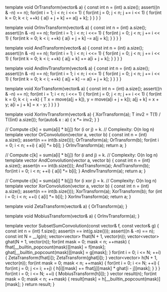 template<class T>
void OrTransform(vector<T>& a) {
	const int n = (int) a.size();
	assert((n & -n) == n);
	for(int i = 1; i < n; i <<= 1) {
		for(int j = 0; j < n; j += i << 1) {
			for(int k = 0; k < i; ++k) {
				a[i + j + k] += a[j + k];
			}
		}
	}
}

template<class T>
void OrInvTransform(vector<T>& a) {
	const int n = (int) a.size();
	assert((n & -n) == n);
	for(int i = 1; i < n; i <<= 1) {
		for(int j = 0; j < n; j += i << 1) {
			for(int k = 0; k < i; ++k) {
				a[i + j + k] -= a[j + k];
			}
		}
	}
}

template<class T>
void AndTransform(vector<T>& a) {
	const int n = (int) a.size();
	assert((n & -n) == n);
	for(int i = 1; i < n; i <<= 1) {
		for(int j = 0; j < n; j += i << 1) {
			for(int k = 0; k < i; ++k) {
				a[j + k] += a[i + j + k];
			}
		}
	}
}

template<class T>
void AndInvTransform(vector<T>& a) {
	const int n = (int) a.size();
	assert((n & -n) == n);
	for(int i = 1; i < n; i <<= 1) {
		for(int j = 0; j < n; j += i << 1) {
			for(int k = 0; k < i; ++k) {
				a[j + k] -= a[i + j + k];
			}
		}
	}
}

template<class T>
void XorTransform(vector<T>& a) {
	const int n = (int) a.size();
	assert((n & -n) == n);
	for(int i = 1; i < n; i <<= 1) {
		for(int j = 0; j < n; j += i << 1) {
			for(int k = 0; k < i; ++k) {
				T x = move(a[j + k]), y = move(a[i + j + k]);
				a[j + k] = x + y;
				a[i + j + k] = x - y;
			}
		}
	}
}

template<class T>
void XorInvTransform(vector<T>& a) {
	XorTransform(a);
	T inv2 = T(1) / T((int) a.size());
	for(auto& x : a) {
		x *= inv2;
	}
}

// Compute c[k] = sum(a[i] * b[j]) for (i or j) = k.
// Complexity: O(n log n)
template<class T>
vector<T> OrConvolution(vector<T> a, vector<T> b) {
	const int n = (int) a.size();
	assert(n == int(b.size()));
	OrTransform(a);
	OrTransform(b);
	for(int i = 0; i < n; ++i) {
		a[i] *= b[i];
	}
	OrInvTransform(a);
	return a;
}

// Compute c[k] = sum(a[i] * b[j]) for (i and j) = k.
// Complexity: O(n log n)
template<class T>
vector<T> AndConvolution(vector<T> a, vector<T> b) {
	const int n = (int) a.size();
	assert(n == int(b.size()));
	AndTransform(a);
	AndTransform(b);
	for(int i = 0; i < n; ++i) {
		a[i] *= b[i];
	}
	AndInvTransform(a);
	return a;
}

// Compute c[k] = sum(a[i] * b[j]) for (i xor j) = k.
// Complexity: O(n log n)
template<class T>
vector<T> XorConvolution(vector<T> a, vector<T> b) {
	const int n = (int) a.size();
	assert(n == int(b.size()));
	XorTransform(a);
	XorTransform(b);
	for (int i = 0; i < n; ++i) {
		a[i] *= b[i];
	}
	XorInvTransform(a);
	return a;
}

template<class T>
void ZetaTransform(vector<T>& a) {
	OrTransform(a);
}

template<class T>
void MobiusTransform(vector<T>& a) {
	OrInvTransform(a);
}

template<class T>
vector<T> SubsetSumConvolution(const vector<T>& f, const vector<T>& g) {
	const int n = (int) f.size();
	assert(n == int(g.size()));
	assert((n & -n) == n);
	const int N = __lg(n);
	vector<vector<T>> fhat(N + 1, vector<T>(n));
	vector<vector<T>> ghat(N + 1, vector<T>(n));
	for(int mask = 0; mask < n; ++mask) {
		fhat[__builtin_popcount(mask)][mask] = f[mask];
		ghat[__builtin_popcount(mask)][mask] = g[mask];
	}
	for(int i = 0; i <= N; ++i) {
		ZetaTransform(fhat[i]);
		ZetaTransform(ghat[i]);
	}
	vector<vector<T>> h(N + 1, vector<T>(n));
	for(int mask = 0; mask < n; ++mask) {
		for(int i = 0; i <= N; ++i) {
			for(int j = 0; j <= i; ++j) {
				h[i][mask] += fhat[j][mask] * ghat[i - j][mask];
			}
		}
	}
	for(int i = 0; i <= N; ++i) {
		MobiusTransform(h[i]);
	}
	vector<T> result(n);
	for(int mask = 0; mask < n; ++mask) {
		result[mask] = h[__builtin_popcount(mask)][mask];
	}
	return result;
}

